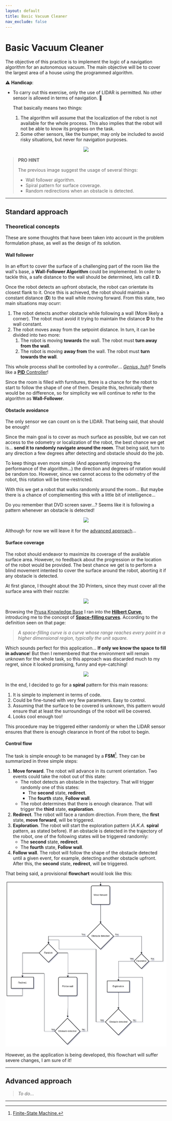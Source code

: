 ```yaml
---
layout: default
title: Basic Vacuum Cleaner
nav_exclude: false
---
```


# Basic Vacuum Cleaner

The objective of this practice is to implement the logic of a navigation algorithm for an autonomous vacuum. The main objective will be to cover the largest area of ​​a house using the programmed algorithm.

⚠️ **Handicap**:
  - To carry out this exercise, only the use of LIDAR is permitted. No other sensor is allowed in terms of navigation. 🚫

    That basically means two things:
      1. The algorithm will assume that the localization of the robot is not available for the whole process. This also implies that the robot will not be able to know its progress on the task.
      2. Some other sensors, like the bumper, may only be included to avoid risky situations, but never for navigation purposes.

<p align="center">
  <img src="https://jderobot.github.io/RoboticsAcademy/assets/images/exercises/vacuum_cleaner/vacuum_cleaner.png" />
</p>

>**PRO HINT**
>
>The previous image suggest the usage of several things:
>  - Wall follower algorithm.
>  - Spiral pattern for surface coverage.
>  - Random redirections when an obstacle is detected.

___

## Standard approach

### Theoretical concepts

These are some thoughts that have been taken into account in the problem formulation phase, as well as the design of its solution.

#### Wall follower

In an effort to cover the surface of a challenging part of the room like the wall's base, a **Wall-Follower Algorithm** could be implemented. In order to tackle this, a safe distance to the wall should be determined, lets call it **D**.

Once the robot detects an upfront obstacle, the robot can orientate its closest flank to it. Once this is achieved, the robot should maintain a constant distance (**D**) to the wall while moving forward. From this state, two main situations may ocurr:

  1. The robot detects another obstacle while following a wall (More likely a corner). The robot must avoid it trying to maintain the distance **D** to the wall constant.
  2. The robot moves away from the setpoint distance. In turn, it can be divided into two more:
     1. The robot is moving **towards** the wall. The robot must **turn away from the wall**.
     2. The robot is moving **away from** the wall. The robot must **turn towards the wall**.

This whole process shall be controlled by a _controller_... [_Genius, huh_](https://www.youtube.com/watch?v=3ILscTrJrY4)? Smells like a [**PID** Controller](https://en.wikipedia.org/wiki/Proportional%E2%80%93integral%E2%80%93derivative_controller)!

Since the room is filled with furnitures, there is a chance for the robot to start to follow the shape of one of them. Despite this, technically there would be no difference, so for simplicity we will continue to refer to the algorithm as **Wall-Follower**.

#### Obstacle avoidance

The only sensor we can count on is the LIDAR. That being said, that should be enough!

Since the main goal is to cover as much surface as possible, but we can not access to the odometry or localization of the robot, the best chance we get is... **send it to randomly navigate around the room**. That being said, turn to any direction a few degrees after detecting and obstacle should do the job.

To keep things even more simple (And apparently improving the performance of the algorithm...) the direction and degrees of rotation would be random too. However, since we cannot access to the odometry of the robot, this rotation will be time-restricted.

With this we get a robot that walks randomly around the room... But maybe there is a chance of complementing this with a little bit of intelligence...

Do you remember that DVD screen saver...? Seems like it is following a pattern whenever an obstacle is detected! 

<p align="center">
  <img src="https://repository-images.githubusercontent.com/344610266/246c3a80-7cf0-11eb-92d0-fe1d20e11982" />
</p>

Although for now we will leave it for the [advanced approach](#advanced-approach)...

#### Surface coverage

The robot should endeavor to maximize its coverage of the available surface area. However, no feedback about the progression or the location of the robot would be provided. The best chance we get is to perform a blind movement intented to cover the surface around the robot, aborting it if any obstacle is detected.

At first glance, I thought about the 3D Printers, since they must cover all the surface area with their nozzle:

<p align="center">
  <img src="https://content.invisioncic.com/ultimake/monthly_2022_07/ezgif.com-gif-maker.gif.e8adf9b28a6d78fa157482576ed91e28.gif" />
</p>

Browsing the [Prusa Knowledge Base](https://help.prusa3d.com/article/infill-patterns_177130) I ran into the [**Hilbert Curve**](https://en.wikipedia.org/wiki/Hilbert_curve), introducing me to the concept of [**Space-filling curves**](https://en.wikipedia.org/wiki/Space-filling_curve). According to the definition seen on that page:

>_A space-filling curve is a curve whose range reaches every point in a higher dimensional region, typically the unit square._

Which sounds perfect for this application... **If only we know the space to fill in advance**! But then I remembered that the environment will remain unknown for the whole task, so this approach was discarded much to my regret, since it looked promising, funny and eye-catching!

<p align="center">
  <img src="https://upload.wikimedia.org/wikipedia/commons/b/b1/Hilbert_curve%21.gif" />
</p>

In the end, I decided to go for a **spiral** pattern for this main reasons:

  1. It is simple to implement in terms of code.
  2. Could be fine-tuned with very few parameters. Easy to control.
  3. Assuming that the surface to be covered is unknown, this pattern would ensure that at least the surroundings of the robot will be covered.
  4. Looks cool enough too!

This procedure may be triggered either randomly or when the LIDAR sensor ensures that there is enough clearance in front of the robot to begin.

#### Control flow

The task is simple enough to be managed by a **FSM**[^1]. They can be summarized in three simple steps:

  1. **Move forward**. The robot will advance in its current orientation. Two events could take the robot out of this state:
     - The robot detects an obstacle in the trajectory. That will trigger randomly one of this states:
        - The **second** state, **redirect**.
        - The **fourth** state, **Follow wall**.
     - The robot determines that there is enough clearance. That will trigger the **third** state, **exploration**.
  2. **Redirect**. The robot will face a random direction. From there, the **first** state, **move forward**, will be triggered.
  3. **Exploration**. The robot will start the exploration pattern (_A.K.A._ **spiral** pattern, as stated before). If an obstacle is detected in the trajectory of the robot, one of the following states will be triggered randomly:
      - The **second** state, **redirect**.
      - The **fourth** state, **Follow wall**.
  5. **Follow wall**. The robot will follow the shape of the obstacle detected until a given event, for example, detecting another obstacle upfront. After this, the **second** state, **redirect**, will be triggered.

That being said, a provisional **flowchart** would look like this:

<p align="center">
  <img src="https://raw.githubusercontent.com/dgarcu/mobile_robotics_blog/main/docs/basic_vacuum_cleaner/assets/img/flowchart.png" />
</p>

However, as the application is being developed, this flowchart will suffer severe changes, I am sure of it!

___

## Advanced approach

> _To do..._

___

[^1]: [Finite-State Machine.](https://en.wikipedia.org/wiki/Finite-state_machine)
